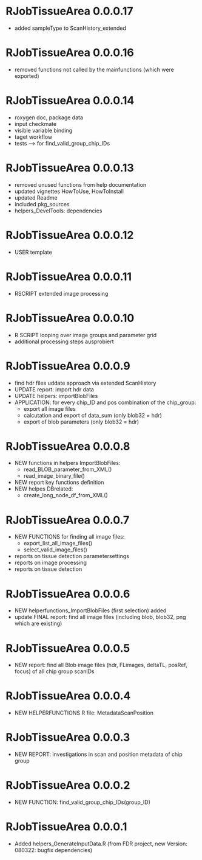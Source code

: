 # RJobTissueArea 0.0.0.17

* added sampleType to ScanHistory_extended

# RJobTissueArea 0.0.0.16

* removed functions not called by the mainfunctions (which were exported)
# RJobTissueArea 0.0.0.14

* roxygen doc, package data
* input checkmate
* visible variable binding
* taget workflow
* tests
--> for find_valid_group_chip_IDs

# RJobTissueArea 0.0.0.13

* removed unused functions from help documentation
* updated vignettes HowToUse, HowToInstall
* updated Readme
* included pkg_sources
* helpers_DevelTools: dependencies

# RJobTissueArea 0.0.0.12

* USER template 

# RJobTissueArea 0.0.0.11

* RSCRIPT extended image processing 

# RJobTissueArea 0.0.0.10

* R SCRIPT looping over image groups and parameter grid
* additional processing steps ausprobiert

# RJobTissueArea 0.0.0.9
* find hdr files uddate approach via extended ScanHistory
* UPDATE report: import hdr data
* UPDATE helpers: importBlobFiles
* APPLICATION: for every chip_ID and pos combination of the chip_group:
    - export all image files 
    - calcutation and export of data_sum (only blob32 = hdr)
    - export of blob parameters (only blob32 = hdr)

# RJobTissueArea 0.0.0.8

* NEW functions in helpers ImportBlobFiles:
    - read_BLOB_parameter_from_XML()
    - read_image_binary_file()
* NEW report key functions definition
* NEW helpes DBrelated:
    - create_long_node_df_from_XML()

# RJobTissueArea 0.0.0.7

* NEW FUNCTIONS for finding all image files:
    - export_list_all_image_files()
    - select_valid_image_files()
* reports on tissue detection parametersettings
* reports on image processing
* reports on tissue detection

# RJobTissueArea 0.0.0.6

* NEW helperfunctions_ImportBlobFiles (first selection) added
* update FINAL report: find all image files (including blob, blob32, png which are existing)

# RJobTissueArea 0.0.0.5

* NEW report: find all Blob image files (hdr, FLimages, deltaTL, posRef, focus) of all chip group scanIDs 

# RJobTissueArea 0.0.0.4

* NEW HELPERFUNCTIONS R file: MetadataScanPosition

# RJobTissueArea 0.0.0.3

* NEW REPORT: investigations in scan and position metadata of chip group

# RJobTissueArea 0.0.0.2

* NEW FUNCTION: find_valid_group_chip_IDs(group_ID)

# RJobTissueArea 0.0.0.1

* Added helpers_GenerateInputData.R (from FDR project, new Version: 080322: bugfix dependencies)
